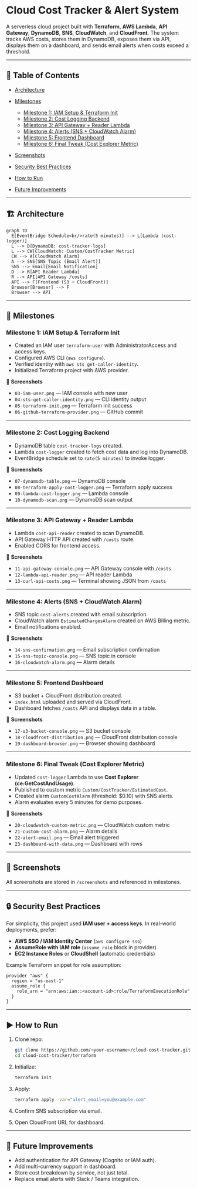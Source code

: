 # Cloud Cost Tracker & Alert System

A serverless cloud project built with **Terraform**, **AWS Lambda**, **API Gateway**, **DynamoDB**, **SNS**, **CloudWatch**, and **CloudFront**.
The system tracks AWS costs, stores them in DynamoDB, exposes them via API, displays them on a dashboard, and sends email alerts when costs exceed a threshold.

---

## 📝 Table of Contents

* [Architecture](#architecture)
* [Milestones](#milestones)

  * [Milestone 1: IAM Setup & Terraform Init](#milestone-1-iam-setup--terraform-init)
  * [Milestone 2: Cost Logging Backend](#milestone-2-cost-logging-backend)
  * [Milestone 3: API Gateway + Reader Lambda](#milestone-3-api-gateway--reader-lambda)
  * [Milestone 4: Alerts (SNS + CloudWatch Alarm)](#milestone-4-alerts-sns--cloudwatch-alarm)
  * [Milestone 5: Frontend Dashboard](#milestone-5-frontend-dashboard)
  * [Milestone 6: Final Tweak (Cost Explorer Metric)](#milestone-6-final-tweak-cost-explorer-metric)
* [Screenshots](#screenshots)
* [Security Best Practices](#security-best-practices)
* [How to Run](#how-to-run)
* [Future Improvements](#future-improvements)

---

## 🏗 Architecture

```mermaid
graph TD
  E[EventBridge Schedule<br/>rate(5 minutes)] --> L[Lambda (cost-logger)]
  L --> D[DynamoDB: cost-tracker-logs]
  L --> CW[CloudWatch: Custom/CostTracker Metric]
  CW --> A[CloudWatch Alarm]
  A --> SNS[SNS Topic (Email Alert)]
  SNS --> Email[Email Notification]
  D --> R[API Reader Lambda]
  R --> API[API Gateway /costs]
  API --> F[Frontend (S3 + CloudFront)]
  Browser[Browser] --> F
  Browser --> API
```

---

## 🚀 Milestones

### Milestone 1: IAM Setup & Terraform Init

* Created an IAM user `terraform-user` with AdministratorAccess and access keys.
* Configured AWS CLI (`aws configure`).
* Verified identity with `aws sts get-caller-identity`.
* Initialized Terraform project with AWS provider.

📸 **Screenshots**

* `03-iam-user.png` — IAM console with new user
* `04-sts-get-caller-identity.png` — CLI identity output
* `05-terraform-init.png` — Terraform init success
* `06-github-terraform-provider.png` — GitHub commit

---

### Milestone 2: Cost Logging Backend

* DynamoDB table `cost-tracker-logs` created.
* Lambda `cost-logger` created to fetch cost data and log into DynamoDB.
* EventBridge schedule set to `rate(5 minutes)` to invoke logger.

📸 **Screenshots**

* `07-dynamodb-table.png` — DynamoDB console
* `08-terraform-apply-cost-logger.png` — Terraform apply success
* `09-lambda-cost-logger.png` — Lambda console
* `10-dynamodb-scan.png` — DynamoDB scan output

---

### Milestone 3: API Gateway + Reader Lambda

* Lambda `cost-api-reader` created to scan DynamoDB.
* API Gateway HTTP API created with `/costs` route.
* Enabled CORS for frontend access.

📸 **Screenshots**

* `11-api-gateway-console.png` — API Gateway console with `/costs`
* `12-lambda-api-reader.png` — API reader Lambda
* `13-curl-api-costs.png` — Terminal showing JSON from `/costs`

---

### Milestone 4: Alerts (SNS + CloudWatch Alarm)

* SNS topic `cost-alerts` created with email subscription.
* CloudWatch alarm `EstimatedChargesAlarm` created on AWS Billing metric.
* Email notifications enabled.

📸 **Screenshots**

* `14-sns-confirmation.png` — Email subscription confirmation
* `15-sns-topic-console.png` — SNS topic in console
* `16-cloudwatch-alarm.png` — Alarm details

---

### Milestone 5: Frontend Dashboard

* S3 bucket + CloudFront distribution created.
* `index.html` uploaded and served via CloudFront.
* Dashboard fetches `/costs` API and displays data in a table.

📸 **Screenshots**

* `17-s3-bucket-console.png` — S3 bucket console
* `18-cloudfront-distribution.png` — CloudFront distribution console
* `19-dashboard-browser.png` — Browser showing dashboard

---

### Milestone 6: Final Tweak (Cost Explorer Metric)

* Updated `cost-logger` Lambda to use **Cost Explorer (ce:GetCostAndUsage)**.
* Published to custom metric `Custom/CostTracker/EstimatedCost`.
* Created alarm `CustomCostAlarm` (threshold: $0.10) with SNS alerts.
* Alarm evaluates every 5 minutes for demo purposes.

📸 **Screenshots**

* `20-cloudwatch-custom-metric.png` — CloudWatch custom metric
* `21-custom-cost-alarm.png` — Alarm details
* `22-alert-email.png` — Email alert triggered
* `23-dashboard-with-data.png` — Dashboard with rows

---

## 📸 Screenshots

All screenshots are stored in `/screenshots` and referenced in milestones.

---

## 🔒 Security Best Practices

For simplicity, this project used **IAM user + access keys**.
In real-world deployments, prefer:

* **AWS SSO / IAM Identity Center** (`aws configure sso`)
* **AssumeRole with IAM role** (`assume_role` block in provider)
* **EC2 Instance Roles** or **CloudShell** (automatic credentials)

Example Terraform snippet for role assumption:

```hcl
provider "aws" {
  region = "us-east-1"
  assume_role {
    role_arn = "arn:aws:iam::<account-id>:role/TerraformExecutionRole"
  }
}
```

---

## ▶️ How to Run

1. Clone repo:

   ```bash
   git clone https://github.com/<your-username>/cloud-cost-tracker.git
   cd cloud-cost-tracker/terraform
   ```
2. Initialize:

   ```bash
   terraform init
   ```
3. Apply:

   ```bash
   terraform apply -var="alert_email=you@example.com"
   ```
4. Confirm SNS subscription via email.
5. Open CloudFront URL for dashboard.

---

## 🌱 Future Improvements

* Add authentication for API Gateway (Cognito or IAM auth).
* Add multi-currency support in dashboard.
* Store cost breakdown by service, not just total.
* Replace email alerts with Slack / Teams integration.
